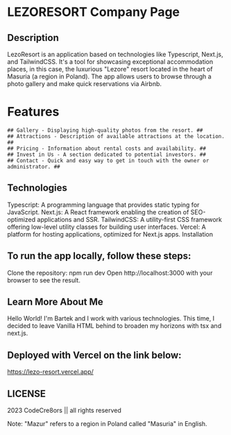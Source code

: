 # LEZORESORT Company Page

## Description
LezoResort is an application based on technologies like Typescript, Next.js, and TailwindCSS. It's a tool for showcasing exceptional accommodation places, in this case, the luxurious "Lezore" resort located in the heart of Masuria (a region in Poland). The app allows users to browse through a photo gallery and make quick reservations via Airbnb.

# Features
    ## Gallery - Displaying high-quality photos from the resort. ##
    ## Attractions - Description of available attractions at the location. ##
    ## Pricing - Information about rental costs and availability. ##
    ## Invest in Us - A section dedicated to potential investors. ##
    ## Contact - Quick and easy way to get in touch with the owner or administrator. ##

## Technologies
Typescript: A programming language that provides static typing for JavaScript.
Next.js: A React framework enabling the creation of SEO-optimized applications and SSR.
TailwindCSS: A utility-first CSS framework offering low-level utility classes for building user interfaces.
Vercel: A platform for hosting applications, optimized for Next.js apps.
Installation

## To run the app locally, follow these steps:
Clone the repository:
npm run dev
Open http://localhost:3000 with your browser to see the result.

## Learn More About Me
Hello World! I'm Bartek and I work with various technologies. This time, I decided to leave Vanilla HTML behind to broaden my horizons with tsx and next.js.

## Deployed with Vercel on the link below:
https://lezo-resort.vercel.app/

## LICENSE
2023 CodeCre8ors || all rights reserved

Note: "Mazur" refers to a region in Poland called "Masuria" in English.
#
